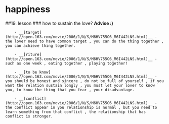 # happiness 

##19. lesson 
	### how to sustain the love?
	    __Advise :)__

	    - __[target](http://open.163.com/movie/2006/1/N/S/M6HV755O6_M6I442LNS.html)__ - the lover need to have common target , you can do the thing together , you can achieve thing together.

	    - __[riture](http://open.163.com/movie/2006/1/N/S/M6HV755O6_M6I442LNS.html)__ - such as one week , eating together , playing together!

	    - __[to be know](http://open.163.com/movie/2006/1/N/S/M6HV755O6_M6I442LNS.html)__ - you should be honest and sincere , do not be full of yourself , if you want the relation sustain longly , you must let your lover to know you, to know the thing that you fear , your disadvantage. 

	    - __[conflict](http://open.163.com/movie/2006/1/N/S/M6HV755O6_M6I442LNS.html)__ - the conflict appear in you relationship is normal , but you need to learn something from that conflict , the relationship that has conflict is stronger.

	